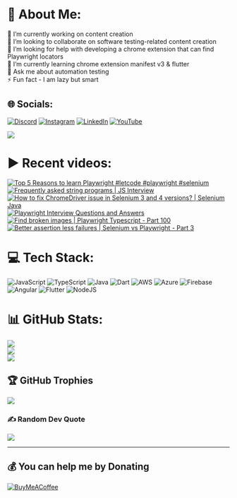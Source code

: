# 💫 About Me:
🔭 I’m currently working on content creation<br>👯 I’m looking to collaborate on software testing-related content creation<br>🤝 I’m looking for help with developing a chrome extension that can find Playwright locators<br>🌱 I’m currently learning chrome extension manifest v3 & flutter<br>💬 Ask me about automation testing<br>⚡ Fun fact - I am lazy but smart


## 🌐 Socials:
[![Discord](https://img.shields.io/badge/Discord-%237289DA.svg?logo=discord&logoColor=white)](htttps://discord.gg/https://discord.gg/UunqzYFHPX) [![Instagram](https://img.shields.io/badge/Instagram-%23E4405F.svg?logo=Instagram&logoColor=white)](https://instagram.com/ortonikc) [![LinkedIn](https://img.shields.io/badge/LinkedIn-%230077B5.svg?logo=linkedin&logoColor=white)](https://linkedin.com/in/ortoni) [![YouTube](https://img.shields.io/badge/YouTube-%23FF0000.svg?logo=YouTube&logoColor=white)](https://youtube.com/@letcode) 

[![](https://visitcount.itsvg.in/api?id=ortonikc&icon=6&color=0)](https://visitcount.itsvg.in)
# ▶️ Recent videos:
<!-- BEGIN YOUTUBE-CARDS -->
[![Top 5 Reasons to learn Playwright #letcode #playwright  #selenium](https://ytcards.demolab.com/?id=dpfrNqU6pyA&title=Top+5+Reasons+to+learn+Playwright+%23letcode+%23playwright++%23selenium&lang=en&timestamp=1697135147&background_color=%230d1117&title_color=%23ffffff&stats_color=%23dedede&max_title_lines=1&width=250&border_radius=5 "Top 5 Reasons to learn Playwright #letcode #playwright  #selenium")](https://www.youtube.com/watch?v=dpfrNqU6pyA)
[![Frequently asked string programs | JS Interview](https://ytcards.demolab.com/?id=q_VKf0dOkCg&title=Frequently+asked+string+programs+%7C+JS+Interview&lang=en&timestamp=1695923914&background_color=%230d1117&title_color=%23ffffff&stats_color=%23dedede&max_title_lines=1&width=250&border_radius=5 "Frequently asked string programs | JS Interview")](https://www.youtube.com/watch?v=q_VKf0dOkCg)
[![How to fix ChromeDriver issue in Selenium 3 and 4 versions? | Selenium Java](https://ytcards.demolab.com/?id=oISwTAiwGKI&title=How+to+fix+ChromeDriver+issue+in+Selenium+3+and+4+versions%3F+%7C+Selenium+Java&lang=en&timestamp=1692860769&background_color=%230d1117&title_color=%23ffffff&stats_color=%23dedede&max_title_lines=1&width=250&border_radius=5 "How to fix ChromeDriver issue in Selenium 3 and 4 versions? | Selenium Java")](https://www.youtube.com/watch?v=oISwTAiwGKI)
[![Playwright Interview Questions and Answers](https://ytcards.demolab.com/?id=CvbERx5lj7M&title=Playwright+Interview+Questions+and+Answers&lang=en&timestamp=1691602980&background_color=%230d1117&title_color=%23ffffff&stats_color=%23dedede&max_title_lines=1&width=250&border_radius=5 "Playwright Interview Questions and Answers")](https://www.youtube.com/watch?v=CvbERx5lj7M)
[![Find broken images | Playwright Typescript  - Part 100](https://ytcards.demolab.com/?id=4G8c7BwHY5s&title=Find+broken+images+%7C+Playwright+Typescript++-+Part+100&lang=en&timestamp=1689615598&background_color=%230d1117&title_color=%23ffffff&stats_color=%23dedede&max_title_lines=1&width=250&border_radius=5 "Find broken images | Playwright Typescript  - Part 100")](https://www.youtube.com/watch?v=4G8c7BwHY5s)
[![Better assertion less failures | Selenium vs Playwright - Part 3](https://ytcards.demolab.com/?id=FqKLY_2iepc&title=Better+assertion+less+failures+%7C+Selenium+vs+Playwright+-+Part+3&lang=en&timestamp=1688460162&background_color=%230d1117&title_color=%23ffffff&stats_color=%23dedede&max_title_lines=1&width=250&border_radius=5 "Better assertion less failures | Selenium vs Playwright - Part 3")](https://www.youtube.com/watch?v=FqKLY_2iepc)
<!-- END YOUTUBE-CARDS -->
# 💻 Tech Stack:
![JavaScript](https://img.shields.io/badge/javascript-%23323330.svg?style=for-the-badge&logo=javascript&logoColor=%23F7DF1E) ![TypeScript](https://img.shields.io/badge/typescript-%23007ACC.svg?style=for-the-badge&logo=typescript&logoColor=white) ![Java](https://img.shields.io/badge/java-%23ED8B00.svg?style=for-the-badge&logo=java&logoColor=white) ![Dart](https://img.shields.io/badge/dart-%230175C2.svg?style=for-the-badge&logo=dart&logoColor=white) ![AWS](https://img.shields.io/badge/AWS-%23FF9900.svg?style=for-the-badge&logo=amazon-aws&logoColor=white) ![Azure](https://img.shields.io/badge/azure-%230072C6.svg?style=for-the-badge&logo=azure-devops&logoColor=white) ![Firebase](https://img.shields.io/badge/firebase-%23039BE5.svg?style=for-the-badge&logo=firebase) ![Angular](https://img.shields.io/badge/angular-%23DD0031.svg?style=for-the-badge&logo=angular&logoColor=white) ![Flutter](https://img.shields.io/badge/Flutter-%2302569B.svg?style=for-the-badge&logo=Flutter&logoColor=white) ![NodeJS](https://img.shields.io/badge/node.js-6DA55F?style=for-the-badge&logo=node.js&logoColor=white)
# 📊 GitHub Stats:
![](https://github-readme-stats.vercel.app/api?username=ortonikc&theme=radical&hide_border=true&include_all_commits=true&count_private=true)<br/>
![](https://github-readme-streak-stats.herokuapp.com/?user=ortonikc&theme=radical&hide_border=true)<br/>
![](https://github-readme-stats.vercel.app/api/top-langs/?username=ortonikc&theme=radical&hide_border=true&include_all_commits=true&count_private=true&layout=compact)

## 🏆 GitHub Trophies
![](https://github-profile-trophy.vercel.app/?username=ortonikc&theme=discord&no-frame=false&no-bg=true&margin-w=4)

### ✍️ Random Dev Quote
![](https://quotes-github-readme.vercel.app/api?type=horizontal&theme=radical)

---
  ## 💰 You can help me by Donating
  [![BuyMeACoffee](https://img.shields.io/badge/Buy%20Me%20a%20Coffee-ffdd00?style=for-the-badge&logo=buy-me-a-coffee&logoColor=black)](https://buymeacoffee.com/letcode) 

  
<!-- Proudly created with GPRM ( https://gprm.itsvg.in ) -->
